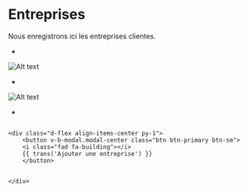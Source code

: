 # Entreprises
Nous enregistrons ici les entreprises clientes.

*

![Alt text](/public/entreprises.png)

*

![Alt text](/public/ajout_entreprises.png)

*

```

<div class="d-flex align-items-center py-1">
    <button v-b-modal.modal-center class="btn btn-primary btn-sm">
    <i class="fad fa-building"></i>
    {{ trans('Ajouter une entreprise') }}
    </button>


</div>


```